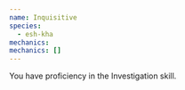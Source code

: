 ```yaml
---
name: Inquisitive
species:
  - esh-kha
mechanics:
mechanics: []
---
```

You have proficiency in the Investigation skill.
